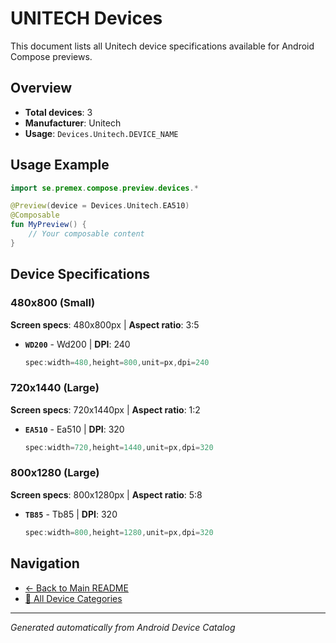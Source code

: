 # UNITECH Devices

This document lists all Unitech device specifications available for Android Compose previews.

## Overview

- **Total devices**: 3
- **Manufacturer**: Unitech
- **Usage**: `Devices.Unitech.DEVICE_NAME`

## Usage Example

```kotlin
import se.premex.compose.preview.devices.*

@Preview(device = Devices.Unitech.EA510)
@Composable
fun MyPreview() {
    // Your composable content
}
```

## Device Specifications

### 480x800 (Small)

**Screen specs**: 480x800px | **Aspect ratio**: 3:5

- **`WD200`** - Wd200 | **DPI**: 240
  ```kotlin
  spec:width=480,height=800,unit=px,dpi=240
  ```

### 720x1440 (Large)

**Screen specs**: 720x1440px | **Aspect ratio**: 1:2

- **`EA510`** - Ea510 | **DPI**: 320
  ```kotlin
  spec:width=720,height=1440,unit=px,dpi=320
  ```

### 800x1280 (Large)

**Screen specs**: 800x1280px | **Aspect ratio**: 5:8

- **`TB85`** - Tb85 | **DPI**: 320
  ```kotlin
  spec:width=800,height=1280,unit=px,dpi=320
  ```

## Navigation

- [← Back to Main README](../../README.md)
- [📱 All Device Categories](../README.md)

---
*Generated automatically from Android Device Catalog*
